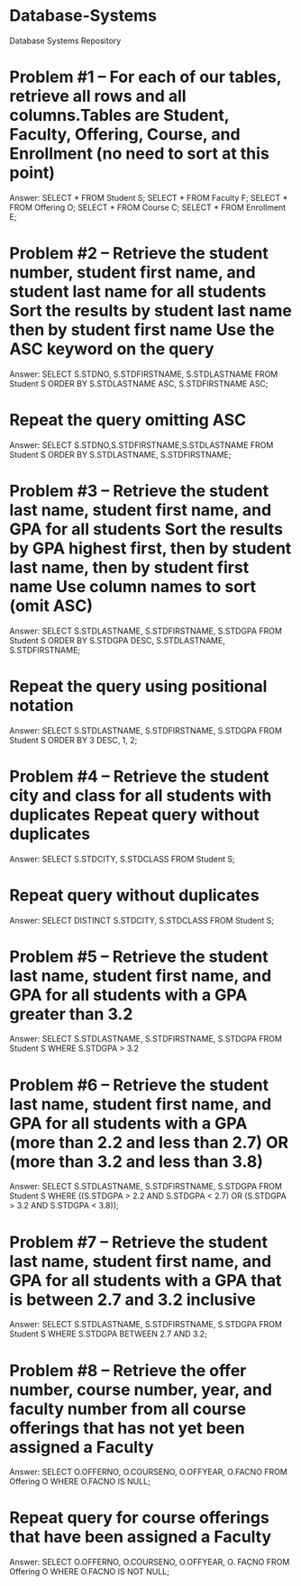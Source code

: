 # Database-Systems
Database Systems Repository

# Problem #1 – For each of our tables, retrieve all rows and all columns.Tables are Student, Faculty, Offering, Course, and Enrollment (no need to sort at this point)
Answer:
SELECT * FROM Student S;
SELECT * FROM Faculty F;
SELECT * FROM Offering O;
SELECT * FROM Course C;
SELECT * FROM Enrollment E;

# Problem #2 – Retrieve the student number, student first name, and student last name for all students Sort the results by student last name then by student first name Use the ASC keyword on the query
Answer:
SELECT S.STDNO, S.STDFIRSTNAME, S.STDLASTNAME FROM Student S
ORDER BY S.STDLASTNAME ASC, S.STDFIRSTNAME ASC;
# Repeat the query omitting ASC
Answer:
SELECT S.STDNO,S.STDFIRSTNAME,S.STDLASTNAME FROM Student S
ORDER BY S.STDLASTNAME, S.STDFIRSTNAME;

# Problem #3 – Retrieve the student last name, student first name, and GPA for all students Sort the results by GPA highest first, then by student last name, then by student first name Use column names to sort (omit ASC)
Answer:
SELECT S.STDLASTNAME, S.STDFIRSTNAME, S.STDGPA FROM Student S
ORDER BY S.STDGPA DESC, S.STDLASTNAME, S.STDFIRSTNAME;
# Repeat the query using positional notation 
Answer:
SELECT S.STDLASTNAME, S.STDFIRSTNAME, S.STDGPA FROM Student S
ORDER BY 3 DESC, 1, 2;

# Problem #4 – Retrieve the student city and class for all students with duplicates Repeat query without duplicates
Answer:
SELECT S.STDCITY, S.STDCLASS FROM Student S;
# Repeat query without duplicates
Answer:
SELECT DISTINCT S.STDCITY, S.STDCLASS FROM Student S;

# Problem #5 – Retrieve the student last name, student first name, and GPA for all students with a GPA greater than 3.2
Answer:
SELECT S.STDLASTNAME, S.STDFIRSTNAME, S.STDGPA FROM Student S WHERE S.STDGPA > 3.2

# Problem #6 – Retrieve the student last name, student first name, and GPA for all students with a GPA (more than 2.2 and less than 2.7) OR (more than 3.2 and less than 3.8)
Answer:
SELECT S.STDLASTNAME, S.STDFIRSTNAME, S.STDGPA
FROM Student S
WHERE ((S.STDGPA > 2.2 AND S.STDGPA < 2.7) OR (S.STDGPA > 3.2 AND S.STDGPA < 3.8));

# Problem #7 – Retrieve the student last name, student first name, and GPA for all students with a GPA that is between 2.7 and 3.2 inclusive
Answer:
SELECT S.STDLASTNAME, S.STDFIRSTNAME, S.STDGPA
FROM Student S
WHERE S.STDGPA BETWEEN 2.7 AND 3.2;

# Problem #8 – Retrieve the offer number, course number, year, and faculty number from all course offerings that has not yet been assigned a Faculty
Answer:
SELECT O.OFFERNO, O.COURSENO, O.OFFYEAR, O.FACNO
FROM Offering O
WHERE O.FACNO IS NULL;
# Repeat query for course offerings that have been assigned a Faculty
Answer:
SELECT O.OFFERNO, O.COURSENO, O.OFFYEAR, O. FACNO
FROM Offering O
WHERE O.FACNO IS NOT NULL;

